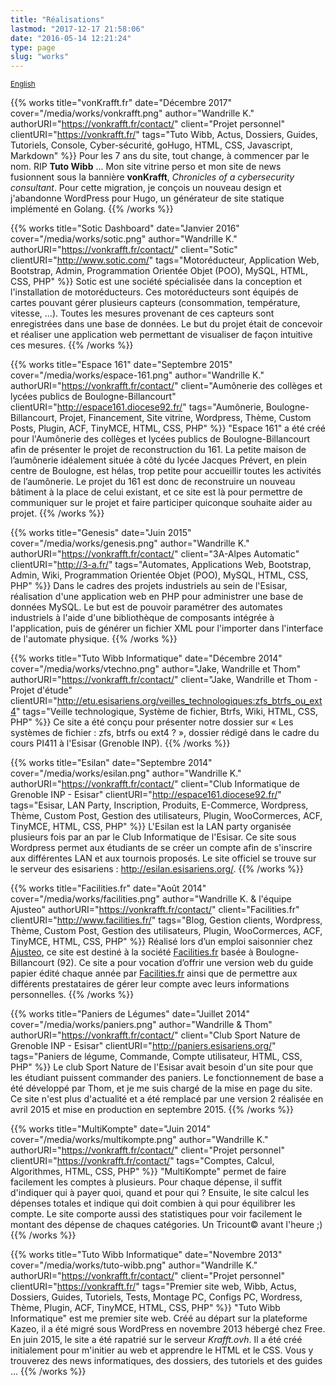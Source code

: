 ```yaml
---
title: "Réalisations"
lastmod: "2017-12-17 21:58:06"
date: "2016-05-14 12:21:24"
type: page
slug: "works"
---
```


<small class="align-right"><i class="fa fa-language"></i> [English](/works-en)</small>

{{% works title="vonKrafft.fr" date="Décembre 2017" cover="/media/works/vonkrafft.png" author="Wandrille K." authorURI="https://vonkrafft.fr/contact/" client="Projet personnel" clientURI="https://vonkrafft.fr/" tags="Tuto Wibb, Actus, Dossiers, Guides, Tutoriels, Console, Cyber-sécurité, goHugo, HTML, CSS, Javascript, Markdown" %}}
Pour les 7 ans du site, tout change, à commencer par le nom. RIP **Tuto Wibb** ... Mon site vitrine perso et mon site de news fusionnent sous la bannière **vonKrafft**, *Chronicles of a cybersecurity consultant*. Pour cette migration, je conçois un nouveau design et j'abandonne WordPress pour Hugo, un générateur de site statique implémenté en Golang.
{{% /works %}}

{{% works title="Sotic Dashboard" date="Janvier 2016" cover="/media/works/sotic.png" author="Wandrille K." authorURI="https://vonkrafft.fr/contact/" client="Sotic" clientURI="http://www.sotic.com/" tags="Motoréducteur, Application Web, Bootstrap, Admin, Programmation Orientée Objet (POO), MySQL, HTML, CSS, PHP" %}}
Sotic est une société spécialisée dans la conception et l'installation de motoréducteurs. Ces motoréducteurs sont équipés de cartes pouvant gérer plusieurs capteurs (consommation, température, vitesse, ...). Toutes les mesures provenant de ces capteurs sont enregistrées dans une base de données. Le but du projet était de concevoir et réaliser une application web permettant de visualiser de façon intuitive ces mesures.
{{% /works %}}

{{% works title="Espace 161" date="Septembre 2015" cover="/media/works/espace-161.png" author="Wandrille K." authorURI="https://vonkrafft.fr/contact/" client="Aumônerie des collèges et lycées publics de Boulogne-Billancourt" clientURI="http://espace161.diocese92.fr/" tags="Aumônerie, Boulogne-Billancourt, Projet, Financement, Site vitrine, Wordpress, Thème, Custom Posts, Plugin, ACF, TinyMCE, HTML, CSS, PHP" %}}
"Espace 161" a été créé pour l'Aumônerie des collèges et lycées publics de Boulogne-Billancourt afin de présenter le projet de reconstruction du 161. La petite maison de l’aumônerie idéalement située à côté du lycée Jacques Prévert, en plein centre de Boulogne, est hélas, trop petite pour accueillir toutes les activités de l’aumônerie. Le projet du 161 est donc de reconstruire un nouveau bâtiment à la place de celui existant, et ce site est là pour permettre de communiquer sur le projet et faire participer quiconque souhaite aider au projet.
{{% /works %}}

{{% works title="Genesis" date="Juin 2015" cover="/media/works/genesis.png" author="Wandrille K." authorURI="https://vonkrafft.fr/contact/" client="3A-Alpes Automatic" clientURI="http://3-a.fr/" tags="Automates, Applications Web, Bootstrap, Admin, Wiki, Programmation Orientée Objet (POO), MySQL, HTML, CSS, PHP" %}}
Dans le cadres des projets industriels au sein de l'Esisar, réalisation d'une application web en PHP pour administrer une base de données MySQL. Le but est de pouvoir paramétrer des automates industriels à l'aide d'une bibliothèque de composants intégrée à l'application, puis de générer un fichier XML pour l'importer dans l'interface de l'automate physique.
{{% /works %}}

{{% works title="Tuto Wibb Informatique" date="Décembre 2014" cover="/media/works/vtechno.png" author="Jake, Wandrille et Thom" authorURI="https://vonkrafft.fr/contact/" client="Jake, Wandrille et Thom - Projet d'étude" clientURI="http://etu.esisariens.org/veilles_technologiques:zfs_btrfs_ou_ext4" tags="Veille technologique, Système de fichier, Btrfs, Wiki, HTML, CSS, PHP" %}}
Ce site a été conçu pour présenter notre dossier sur « Les systèmes de fichier : zfs, btrfs ou ext4 ? », dossier rédigé dans le cadre du cours PI411 à l'Esisar (Grenoble INP).
{{% /works %}}

{{% works title="Esilan" date="Septembre 2014" cover="/media/works/esilan.png" author="Wandrille K." authorURI="https://vonkrafft.fr/contact/" client="Club Informatique de Grenoble INP - Esisar" clientURI="http://espace161.diocese92.fr/" tags="Esisar, LAN Party, Inscription, Produits, E-Commerce, Wordpress, Thème, Custom Post, Gestion des utilisateurs, Plugin, WooCormerces, ACF, TinyMCE, HTML, CSS, PHP" %}}
L'Esilan est la LAN party organisée plusieurs fois par an par le Club Informatique de l'Esisar. Ce site sous Wordpress permet aux étudiants de se créer un compte afin de s'inscrire aux différentes LAN et aux tournois proposés. Le site officiel se trouve sur le serveur des esisariens : http://esilan.esisariens.org/.
{{% /works %}}

{{% works title="Facilities.fr" date="Août 2014" cover="/media/works/facilities.png" author="Wandrille K. & l'équipe Ajusteo" authorURI="https://vonkrafft.fr/contact/" client="Facilities.fr" clientURI="http://www.facilities.fr/" tags="Blog, Gestion clients, Wordpress, Thème, Custom Post, Gestion des utilisateurs, Plugin, WooCormerces, ACF, TinyMCE, HTML, CSS, PHP" %}}
Réalisé lors d’un emploi saisonnier chez [Ajusteo](http://www.ajusteo.fr/), ce site est destiné à la société [Facilities.fr](http://www.facilities.fr/) basée à Boulogne-Billancourt (92). Ce site a pour vocation d’offrir une version web du guide papier édité chaque année par [Facilities.fr](http://www.facilities.fr/) ainsi que de permettre aux différents prestataires de gérer leur compte avec leurs informations personnelles.
{{% /works %}}

{{% works title="Paniers de Légumes" date="Juillet 2014" cover="/media/works/paniers.png" author="Wandrille & Thom" authorURI="https://vonkrafft.fr/contact/" client="Club Sport Nature de Grenoble INP - Esisar" clientURI="http://paniers.esisariens.org/" tags="Paniers de légume, Commande, Compte utilisateur, HTML, CSS, PHP" %}}
Le club Sport Nature de l'Esisar avait besoin d'un site pour que les étudiant puissent commander des paniers. Le fonctionnement de base a été développé par Thom, et je me suis chargé de la mise en page du site. Ce site n'est plus d'actualité et a été remplacé par une version 2 réalisée en avril 2015 et mise en production en septembre 2015.
{{% /works %}}

{{% works title="MultiKompte" date="Juin 2014" cover="/media/works/multikompte.png" author="Wandrille K." authorURI="https://vonkrafft.fr/contact/" client="Projet personnel" clientURI="https://vonkrafft.fr/contact/" tags="Comptes, Calcul, Algorithmes, HTML, CSS, PHP" %}}
"MultiKompte" permet de faire facilement les comptes à plusieurs. Pour chaque dépense, il suffit d'indiquer qui à payer quoi, quand et pour qui ? Ensuite, le site calcul les dépenses totales et indique qui doit combien à qui pour équilibrer les compte. Le site comporte aussi des statistiques pour voir facilement le montant des dépense de chaques catégories. Un Tricount&copy; avant l'heure ;)
{{% /works %}}

{{% works title="Tuto Wibb Informatique" date="Novembre 2013" cover="/media/works/tuto-wibb.png" author="Wandrille K." authorURI="https://vonkrafft.fr/contact/" client="Projet personnel" clientURI="https://vonkrafft.fr/" tags="Premier site web, Wibb, Actus, Dossiers, Guides, Tutoriels, Tests, Montage PC, Configs PC, Wordress, Thème, Plugin, ACF, TinyMCE, HTML, CSS, PHP" %}}
"Tuto Wibb Informatique" est me premier site web. Créé au départ sur la plateforme Kazeo, il a été migré sous WordPress en novembre 2013 hébergé chez Free. En juin 2015, le site a été rapatrié sur le serveur *Krafft.ovh*. Il a été créé initialement pour m'initier au web et apprendre le HTML et le CSS. Vous y trouverez des news informatiques, des dossiers, des tutoriels et des guides ...
{{% /works %}}